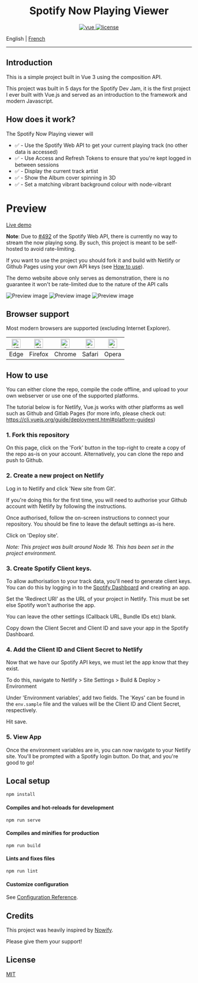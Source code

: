# <center> Spotify Now Playing Viewer </center>

<p align="center">
  <a href="https://github.com/vuejs/vue">
    <img src="https://img.shields.io/badge/Vue-3.0.0-success" alt="vue">
  </a>
  <a href="https://github.com/Inkapable/spotify-viewer/blob/master/LICENSE">
    <img src="https://img.shields.io/github/license/mashape/apistatus.svg" alt="license">
  </a>
</p>

English | [French](./README.fr-FR.md)

---

## Introduction

This is a simple project built in Vue 3 using the composition API.

This project was built in 5 days for the Spotify Dev Jam, it is the first project 
I ever built with Vue.js and served as an introduction to the framework and modern Javascript.

## How does it work?

The Spotify Now Playing viewer will 

- ✅ - Use the Spotify Web API to get your current playing track (no other data is accessed)
- ✅ - Use Access and Refresh Tokens to ensure that you're kept logged in between sessions
- ✅ - Display the current track artist
- ✅ - Show the Album cover spinning in 3D
- ✅ - Set a matching vibrant background colour with node-vibrant

# Preview

[Live demo](https://inkapable.github.io/spotify-viewer)

**Note**: Due to [#492](https://github.com/spotify/web-api/issues/492) of the Spotify Web API, there is currently no way
to stream the now playing song. By such, this project is meant to be self-hosted to avoid rate-limiting.

If you want to use the project you should fork it and build with Netlify or Github Pages using your own API keys (see [How to use](#how-to-use)). 

The demo website above only serves as demonstration, there is no guarantee it won't be rate-limited
due to the nature of the API calls

![Preview image](https://i.imgur.com/KDhOG9A.png)
![Preview image](https://i.imgur.com/6L7oT0Z.png)
![Preview image](https://i.imgur.com/YR1PjsD.png)

## Browser support

Most modern browsers are supported (excluding Internet Explorer).

| [<img src="https://raw.githubusercontent.com/alrra/browser-logos/master/src/edge/edge_48x48.png" alt="IE / Edge" width="24px" height="24px" />](https://godban.github.io/browsers-support-badges/) | [<img src="https://raw.githubusercontent.com/alrra/browser-logos/master/src/firefox/firefox_48x48.png" alt="Firefox" width="24px" height="24px" />](https://godban.github.io/browsers-support-badges/) | [<img src="https://raw.githubusercontent.com/alrra/browser-logos/master/src/chrome/chrome_48x48.png" alt="Chrome" width="24px" height="24px" />](https://godban.github.io/browsers-support-badges/) | [<img src="https://raw.githubusercontent.com/alrra/browser-logos/master/src/safari/safari_48x48.png" alt="Safari" width="24px" height="24px" />](https://godban.github.io/browsers-support-badges/) | [<img src="https://raw.githubusercontent.com/alrra/browser-logos/master/src/opera/opera_48x48.png" alt="Opera" width="24px" height="24px" />](https://godban.github.io/browsers-support-badges/) |
|----------------------------------------------------------------------------------------------------------------------------------------------------------------------------------------------------|--------------------------------------------------------------------------------------------------------------------------------------------------------------------------------------------------------|-----------------------------------------------------------------------------------------------------------------------------------------------------------------------------------------------------|-----------------------------------------------------------------------------------------------------------------------------------------------------------------------------------------------------|--------------------------------------------------------------------------------------------------------------------------------------------------------------------------------------------------|
| Edge                                                                                                                                                                                               | Firefox                                                                                                                                                                                                | Chrome                                                                                                                                                                                              | Safari                                                                                                                                                                                              | Opera                                                                                                                                                                                            |

## How to use

You can either clone the repo, compile the code offline, and upload to your own webserver or use one of 
the supported platforms.

The tutorial below is for Netlify, Vue.js works with other platforms as well such as Github and Gitlab Pages
(for more info, please check out: https://cli.vuejs.org/guide/deployment.html#platform-guides)

### 1. Fork this repository

On this page, click on the 'Fork' button in the top-right to create a copy of the repo as-is on your account. Alternatively, you can clone the repo and push to Github.

### 2. Create a new project on Netlify

Log in to Netlify and click 'New site from Git'.

If you're doing this for the first time, you will need to authorise your Github account with Netlify by following the instructions.

Once authorised, follow the on-screen instructions to connect your repository. You should be fine to leave the default settings as-is here.

Click on 'Deploy site'.

_Note: This project was built around Node 16. This has been set in the project environment._

### 3. Create Spotify Client keys.

To allow authorisation to your track data, you'll need to generate client keys. You can do this by logging in to the [Spotify Dashboard](https://developer.spotify.com/dashboard/applications) and creating an app.

Set the 'Redirect URI' as the URL of your project in Netlify. This must be set else Spotify won't authorise the app.

You can leave the other settings (Callback URL, Bundle IDs etc) blank.

Copy down the Client Secret and Client ID and save your app in the Spotify Dashboard.

### 4. Add the Client ID and Client Secret to Netlify

Now that we have our Spotify API keys, we must let the app know that they exist.

To do this, navigate to Netlify > Site Settings > Build & Deploy > Environment

Under 'Environment variables', add two fields. The 'Keys' can be found in the `env.sample` file and the values will be the Client ID and Client Secret, respectively.

Hit save.

### 5. View App

Once the environment variables are in, you can now navigate to your Netlify site. You'll be prompted with a Spotify login button. Do that, and you're good to go!

## Local setup
```
npm install
```

#### Compiles and hot-reloads for development
```
npm run serve
```

#### Compiles and minifies for production
```
npm run build
```

#### Lints and fixes files
```
npm run lint
```

#### Customize configuration
See [Configuration Reference](https://cli.vuejs.org/config/).

## Credits

This project was heavily inspired by [Nowify](https://github.com/jonashcroft/Nowify). 

Please give them your support!

## License

[MIT](https://github.com/Inkapable/spotify-viewer/blob/master/LICENSE)
